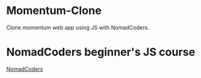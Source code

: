 # Momentum-Clone
 Clone momentum web app using JS with NomadCoders.


# NomadCoders beginner's JS course
 <a href="https://academy.nomadcoders.co/p/javascript-basics-for-absolute-beginners-kr">
 NomadCoders
 </a>
